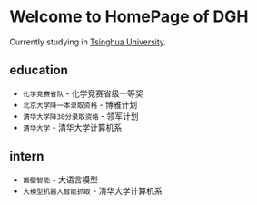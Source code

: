 # Welcome to HomePage of DGH

Currently studying in [Tsinghua University](https://www.tsinghua.edu.cn/).

## education

* `化学竞赛省队` - 化学竞赛省级一等奖
* `北京大学降一本录取资格` - 博雅计划
* `清华大学降30分录取资格` - 领军计划
* `清华大学` - 清华大学计算机系

## intern

* `面壁智能` - 大语言模型
* `大模型机器人智能抓取` - 清华大学计算机系
